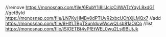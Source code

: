 //remove https://monosnap.com/file/6RubY1i8lIJcicCiIWATzYqyL8xdG1
//getById https://monosnap.com/file/LN7KyHMBv8dPTUvR2xbcUOhXjLMQx7
//add https://monosnap.com/file/9HlfLTBpTSunlduwWcwQLsb81aOiCp
//list https://monosnap.com/file/iSIOETBt4vPfEtWEL0wu2Lsj9BUtJk
